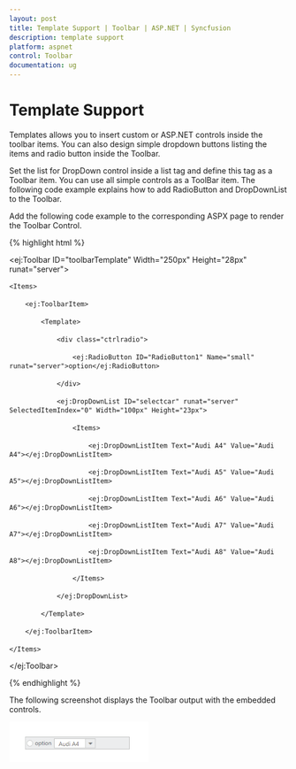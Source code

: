 ```yaml
---
layout: post
title: Template Support | Toolbar | ASP.NET | Syncfusion
description: template support
platform: aspnet
control: Toolbar
documentation: ug
---
```


# Template Support

Templates allows you to insert custom or ASP.NET controls inside the toolbar items. You can also design simple dropdown buttons listing the items and radio button inside the Toolbar.

Set the list for DropDown control inside a list tag and define this tag as a Toolbar item. You can use all simple controls as a ToolBar item. The following code example explains how to add RadioButton and DropDownList to the Toolbar.

Add the following code example to the corresponding ASPX page to render the Toolbar Control.

{% highlight html %}

<ej:Toolbar ID="toolbarTemplate" Width="250px" Height="28px" runat="server">

    <Items>

        <ej:ToolbarItem>

            <Template>

                <div class="ctrlradio">

                    <ej:RadioButton ID="RadioButton1" Name="small" runat="server">option</ej:RadioButton>

                </div>

                <ej:DropDownList ID="selectcar" runat="server" SelectedItemIndex="0" Width="100px" Height="23px">

                    <Items>

                        <ej:DropDownListItem Text="Audi A4" Value="Audi A4"></ej:DropDownListItem>

                        <ej:DropDownListItem Text="Audi A5" Value="Audi A5"></ej:DropDownListItem>

                        <ej:DropDownListItem Text="Audi A6" Value="Audi A6"></ej:DropDownListItem>

                        <ej:DropDownListItem Text="Audi A7" Value="Audi A7"></ej:DropDownListItem>

                        <ej:DropDownListItem Text="Audi A8" Value="Audi A8"></ej:DropDownListItem>

                    </Items>

                </ej:DropDownList>

            </Template>

        </ej:ToolbarItem>

    </Items>

</ej:Toolbar>

{% endhighlight %}



The following screenshot displays the Toolbar output with the embedded controls.

 ![](Template-Support_images/Template-Support_img1.png) 



